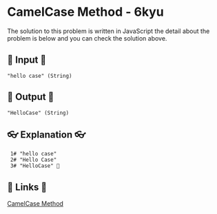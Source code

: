 # CamelCase Method - 6kyu

The solution to this problem is written in JavaScript the detail about the problem is below and you can check the solution above.

## 🥚 Input 🥚

```
"hello case" (String)
```

## 🐣 Output 🐣

```
"HelloCase" (String)
```

## 👓 Explanation 👓

```
 1# "hello case"
 2# "Hello Case"
 3# "HelloCase" 🎉
```

## 🔗 Links 🔗

[CamelCase Method](https://www.codewars.com/kata/587731fda577b3d1b0001196)
